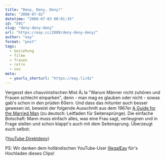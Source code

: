 ```yaml
---
title: "Deny, Deny, Deny!"
date: "2008-07-02"
datetime: "2008-07-03 00:01:35"
id: "591"
slug: "deny-deny-deny"
url: "https://eay.cc/2008/deny-deny-deny/"
author: "eay"
format: "post"
tags:
  - beziehung
  - filme
  - frauen
  - retro
  - sex
meta:
  - yourls_shorturl: "https://eay.li/dz"
---
```


Vergesst den chauvinistischen Mist Ã¡ la "Warum Männer nicht zuhören und Frauen schlecht einparken", denn - man mag es glauben oder nicht - sowas gab's schon in den prüden 60ern. Und dass das mitunter auch besser gewesen ist, beweist der folgende Ausschnitt aus dem 1967er [A Guide for the Married Man](http://www.imdb.com/title/tt0061736/) (zu deutsch: Leitfaden für Seitensprünge). Die einfache Botschaft: Mann muss einfach alles, was eine Frau sagt, verleugnen und in Frage stellen und schon klappt's auch mit dem Seitensprung. Überzeugt euch selbst:

 ([YouTube Direktdeny](http://youtube.com/watch?v=nWLd2zo-EVE))

PS: Wir danken dem holländischen YouTube-User [IllegalEay](http://youtube.com/user/IllEay) für's Hochladen dieses Clips!
